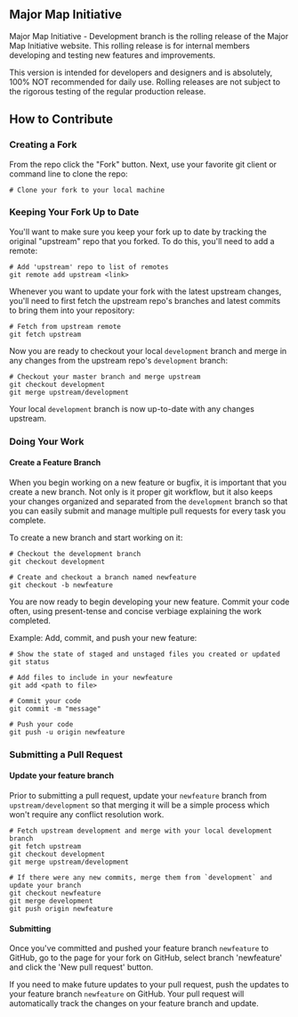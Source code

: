 ## Major Map Initiative

Major Map Initiative - Development branch is the rolling release of the Major Map Initiative website. This rolling release is for internal members developing and testing new features and improvements.

This version is intended for developers and designers and is absolutely, 100% NOT recommended for daily use. Rolling releases are not subject to the rigorous testing of the regular production release.

## How to Contribute

### Creating a Fork

From the repo click the "Fork" button. Next, use your favorite git client or command line to clone the repo:

```shell
# Clone your fork to your local machine
```

### Keeping Your Fork Up to Date
You'll want to make sure you keep your fork up to date by tracking the original "upstream" repo that you forked. To do this, you'll need to add a remote:

```shell
# Add 'upstream' repo to list of remotes
git remote add upstream <link>
```

Whenever you want to update your fork with the latest upstream changes, you'll need to first fetch the upstream repo's branches and latest commits to bring them into your repository:
```shell
# Fetch from upstream remote
git fetch upstream
```

Now you are ready to checkout your local `development` branch and merge in any changes from the upstream repo's `development` branch:
```shell
# Checkout your master branch and merge upstream
git checkout development
git merge upstream/development
```

Your local `development` branch is now up-to-date with any changes upstream.

### Doing Your Work


#### Create a Feature Branch
When you begin working on a new feature or bugfix, it is important that you create a new branch. Not only is it proper git workflow, but it also keeps your changes organized and separated from the `development` branch so that you can easily submit and manage multiple pull requests for every task you complete.

To create a new branch and start working on it:

```shell
# Checkout the development branch
git checkout development

# Create and checkout a branch named newfeature
git checkout -b newfeature
```

You are now ready to begin developing your new feature. Commit your code often, using present-tense and concise verbiage explaining the work completed.

Example: Add, commit, and push your new feature:
```shell
# Show the state of staged and unstaged files you created or updated
git status

# Add files to include in your newfeature
git add <path to file>

# Commit your code
git commit -m "message"

# Push your code
git push -u origin newfeature

```


### Submitting a Pull Request

#### Update your feature branch
 Prior to submitting a pull request, update your `newfeature` branch from `upstream/development` so that merging it will be a simple process which won't require any conflict resolution work.
```shell
# Fetch upstream development and merge with your local development branch
git fetch upstream
git checkout development
git merge upstream/development

# If there were any new commits, merge them from `development` and update your branch
git checkout newfeature
git merge development
git push origin newfeature
```


#### Submitting
Once you've committed and pushed your feature branch `newfeature` to GitHub, go to the page for your fork on GitHub, select branch 'newfeature' and click the 'New pull request' button.

If you need to make future updates to your pull request, push the updates to your feature branch `newfeature` on GitHub. Your pull request will automatically track the changes on your feature branch and update.










